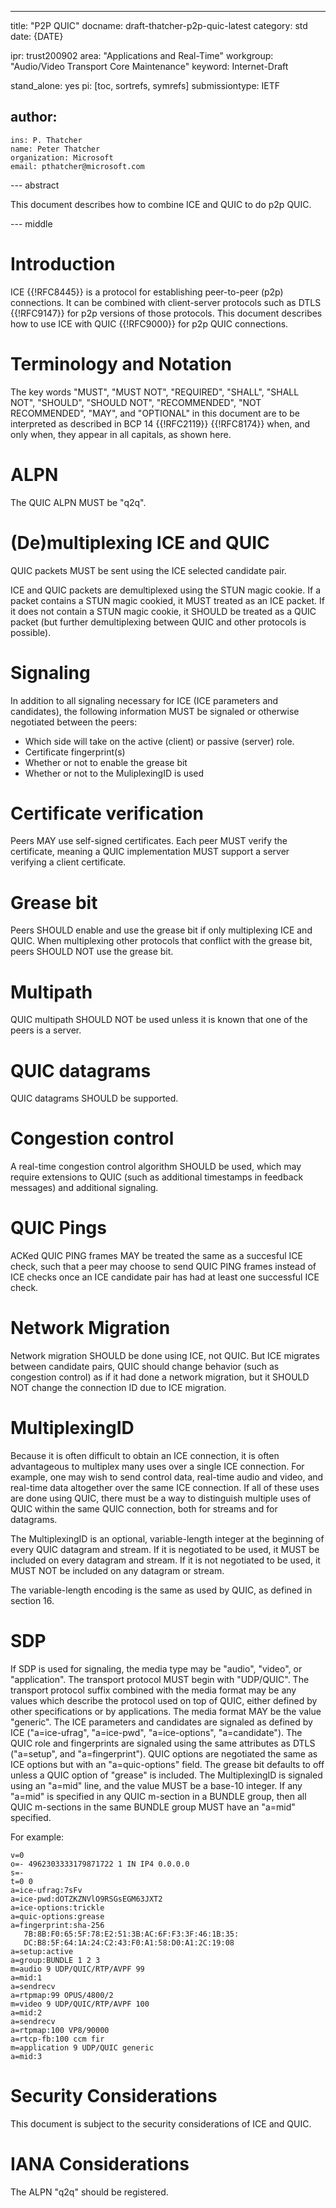---
title: "P2P QUIC"
docname: draft-thatcher-p2p-quic-latest
category: std
date: {DATE}

ipr: trust200902
area: "Applications and Real-Time"
workgroup: "Audio/Video Transport Core Maintenance"
keyword: Internet-Draft

stand_alone: yes
pi: [toc, sortrefs, symrefs]
submissiontype: IETF

author:
 -
    ins: P. Thatcher
    name: Peter Thatcher
    organization: Microsoft
    email: pthatcher@microsoft.com

--- abstract

This document describes how to combine ICE and QUIC to do p2p QUIC.

--- middle

# Introduction

ICE {{!RFC8445}} is a protocol for establishing peer-to-peer (p2p) connections.
It can be combined with client-server protocols such as DTLS {{!RFC9147}} for p2p versions of those protocols.
This document describes how to use ICE with QUIC {{!RFC9000}} for p2p QUIC connections.

# Terminology and Notation

The key words "MUST", "MUST NOT", "REQUIRED", "SHALL", "SHALL NOT", "SHOULD",
"SHOULD NOT", "RECOMMENDED", "NOT RECOMMENDED", "MAY", and "OPTIONAL" in this
document are to be interpreted as described in BCP 14 {{!RFC2119}} {{!RFC8174}}
when, and only when, they appear in all capitals, as shown here.

# ALPN

The QUIC ALPN MUST be "q2q".

# (De)multiplexing ICE and QUIC

QUIC packets MUST be sent using the ICE selected candidate pair.

ICE and QUIC packets are demultiplexed using the STUN magic cookie.  If a packet contains a STUN magic cookied, it MUST treated as an ICE packet.
If it does not contain a STUN magic cookie, it SHOULD be treated as a QUIC packet (but further demultiplexing between QUIC and other protocols is possible).

# Signaling

In addition to all signaling necessary for ICE (ICE parameters and candidates), the following information MUST be signaled or otherwise negotiated between the peers:
- Which side will take on the active (client) or passive (server) role.
- Certificate fingerprint(s)
- Whether or not to enable the grease bit
- Whether or not to the MuliplexingID is used

# Certificate verification

Peers MAY use self-signed certificates.  Each peer MUST verify the certificate, meaning a QUIC implementation MUST support a server verifying a client certificate.

# Grease bit

Peers SHOULD enable and use the grease bit if only multiplexing ICE and QUIC.
When multiplexing other protocols that conflict with the grease bit, peers SHOULD NOT use the grease bit.

# Multipath

QUIC multipath SHOULD NOT be used unless it is known that one of the peers is a server.

# QUIC datagrams

QUIC datagrams SHOULD be supported.

# Congestion control

A real-time congestion control algorithm SHOULD be used, which may require extensions to QUIC (such as additional timestamps in feedback messages) and additional signaling.

# QUIC Pings

ACKed QUIC PING frames MAY be treated the same as a succesful ICE check, such that a peer may choose to send QUIC PING frames instead of ICE checks once an ICE candidate pair
has had at least one successful ICE check.

# Network Migration

Network migration SHOULD be done using ICE, not QUIC.  But ICE migrates between candidate pairs, QUIC should change behavior (such as congestion control) as if
it had done a network migration, but it SHOULD NOT change the connection ID due to ICE migration.

# MultiplexingID

Because it is often difficult to obtain an ICE connection, it is often advantageous to multiplex many uses over a single ICE connection.
For example, one may wish to send control data, real-time audio and video, and real-time data altogether over the same ICE connection.
If all of these uses are done using QUIC, there must be a way to distinguish multiple uses of QUIC within the same QUIC connection,
both for streams and for datagrams.

The MultiplexingID is an optional, variable-length integer at the beginning of every QUIC datagram and stream.  If it is negotiated to be used,
it MUST be included on every datagram and stream.  If it is not negotiated to be used, it MUST NOT be included on any datagram or stream.

The variable-length encoding is the same as used by QUIC, as defined in section 16.

# SDP

If SDP is used for signaling, the media type may be "audio", "video", or "application".
The transport protocol MUST begin with "UDP/QUIC".
The transport protocol suffix combined with the media format may be any values which describe the protocol used on top of QUIC, either defined by other specifications or by applications.  The media format MAY be the value "generic".
The ICE parameters and candidates are signaled as defined by ICE ("a=ice-ufrag", "a=ice-pwd", "a=ice-options", "a=candidate").
The QUIC role and fingerprints are signaled using the same attributes as DTLS ("a=setup", and "a=fingerprint").
QUIC options are negotiated the same as ICE options but with an "a=quic-options" field.
The grease bit defaults to off unless a QUIC option of "grease" is included.
The MultiplexingID is signaled using an "a=mid" line, and the value MUST be a base-10 integer.  If any "a=mid" is specified in any QUIC m-section in a BUNDLE group, then all QUIC m-sections in the same BUNDLE group MUST have an "a=mid" specified.

For example:

~~~
v=0
o=- 4962303333179871722 1 IN IP4 0.0.0.0
s=-
t=0 0
a=ice-ufrag:7sFv
a=ice-pwd:dOTZKZNVlO9RSGsEGM63JXT2
a=ice-options:trickle
a=quic-options:grease
a=fingerprint:sha-256
   7B:8B:F0:65:5F:78:E2:51:3B:AC:6F:F3:3F:46:1B:35:
   DC:B8:5F:64:1A:24:C2:43:F0:A1:58:D0:A1:2C:19:08
a=setup:active
a=group:BUNDLE 1 2 3
m=audio 9 UDP/QUIC/RTP/AVPF 99
a=mid:1
a=sendrecv
a=rtpmap:99 OPUS/4800/2
m=video 9 UDP/QUIC/RTP/AVPF 100
a=mid:2
a=sendrecv
a=rtpmap:100 VP8/90000
a=rtcp-fb:100 ccm fir
m=application 9 UDP/QUIC generic
a=mid:3
~~~

# Security Considerations

This document is subject to the security considerations of ICE and QUIC.

# IANA Considerations

The ALPN "q2q" should be registered.
